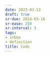 ```yaml
---
date: 2023-03-13
draft: true
sr-due: 2024-03-16
sr-ease: 250
sr-interval: 3
tags:
- inbox
- definition
title: Code
---
```


